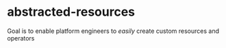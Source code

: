 # abstracted-resources
Goal is to enable platform engineers to *easily* create custom resources and operators
